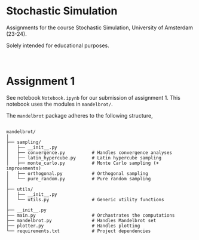 # Stochastic Simulation

Assignments for the course Stochastic Simulation, University of Amsterdam (23-24).

Solely intended for educational purposes.

<br/>

# Assignment 1

See notebook `Notebook.ipynb` for our submission of assignment 1. This notebook uses the modules in `mandelbrot/`.

The `mandelbrot` package adheres to the following structure,

```

mandelbrot/
│
├── sampling/
│   ├── __init__.py
│   ├── convergence.py          # Handles convergence analyses
│   ├── latin_hypercube.py      # Latin hypercube sampling
│   ├── monte_carlo.py          # Monte Carlo sampling (+ improvements)
│   ├── orthogonal.py           # Orthogonal sampling
│   └── pure_random.py          # Pure random sampling
│
├── utils/
│   ├── __init__.py
│   └── utils.py                # Generic utility functions
│
├── __init__.py
├── main.py                     # Orchastrates the computations
├── mandelbrot.py               # Handles Mandelbrot set
├── plotter.py                  # Handles plotting
└── requirements.txt            # Project dependencies

```
